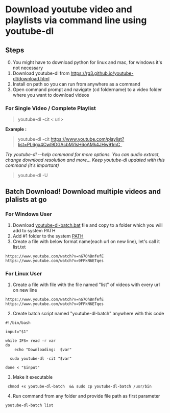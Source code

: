 # Download youtube video and playlists via command line using youtube-dl

## Steps 

0. You might have to download python for linux and mac, for windows it's not necessary  
1. Download youtube-dl from https://rg3.github.io/youtube-dl/download.html
2. Install on path so you can run from anywhere as a command
3. Open command prompt and navigate (cd foldername) to a video folder where you want to download videos  

### For Single Video / Complete Playlist 

> youtube-dl -cit < url>

**Example :** 

> youtube-dl -cit https://www.youtube.com/playlist?list=PL6gx4Cwl9DGAcbMi1sH6oAMk4JHw91mC_


*Try youtube-dl --help command for more options. You can audio extract, change download resolution and more...*
*Keep youtube-dl updated with this command (it's important)*
>youtube-dl -U

## Batch Download! Download multiple videos and plalists at go

### For Windows User 
1. Download [youtube-dl-batch.bat](https://raw.githubusercontent.com/sushilshinde/scripts/master/youtube-dl-batch.bat) file and copy to a folder which you will add to system PATH
2. Add #1 folder to the system [PATH](http://windowsitpro.com/systems-management/how-can-i-add-new-folder-my-system-path)
3. Create a file with below format name(each url on new line), let's call it list.txt

```
https://www.youtube.com/watch?v=nG7OhBnfefE
https://www.youtube.com/watch?v=9FPkN6ETqes
```

### For Linux User 

1. Create a file with file with the file named "list" of videos with every url on new line

```
https://www.youtube.com/watch?v=nG7OhBnfefE
https://www.youtube.com/watch?v=9FPkN6ETqes
```

2. Create batch script named "youtube-dl-batch" anywhere with this code

```
#!/bin/bash

input="$1"

while IFS= read -r var
do
	echo "Downloading:  $var"

  sudo youtube-dl -cit "$var"

done < "$input"	
```
3. Make it executable
```
 chmod +x youtube-dl-batch  && sudo cp youtube-dl-batch /usr/bin
```
4. Run command from any folder and provide file path as first parameter
```
youtube-dl-batch list 
```
